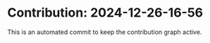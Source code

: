 # Contribution: 2024-12-26-16-56
This is an automated commit to keep the contribution graph active.
